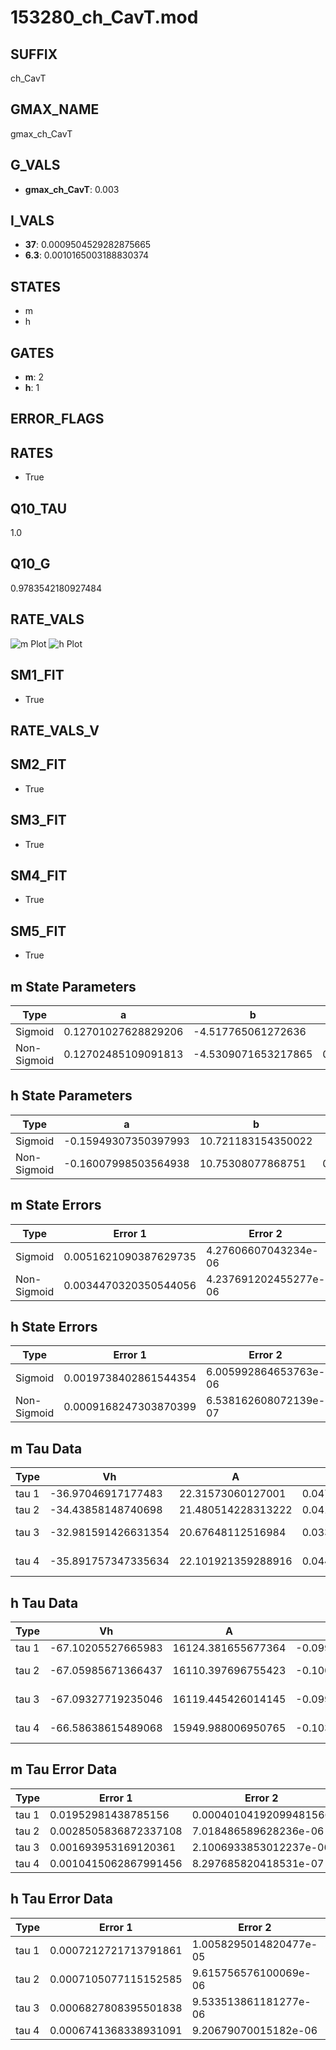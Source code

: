 # 153280_ch_CavT.mod

## SUFFIX

ch_CavT

## GMAX_NAME

gmax_ch_CavT

## G_VALS

- **gmax_ch_CavT**: 0.003

## I_VALS

- **37**: 0.0009504529282875665
- **6.3**: 0.0010165003188830374

## STATES

- m
- h

## GATES

- **m**: 2
- **h**: 1

## ERROR_FLAGS


## RATES

- True

## Q10_TAU

1.0

## Q10_G

0.9783542180927484

## RATE_VALS

![m Plot](/Users/pbozelos/Dropbox/icg-Chai-Panos/supermodels/output_markdown_files/Ca/153280_ch_CavT.mod/images/m.png)
![h Plot](/Users/pbozelos/Dropbox/icg-Chai-Panos/supermodels/output_markdown_files/Ca/153280_ch_CavT.mod/images/h.png)

## SM1_FIT

- True

## RATE_VALS_V

## SM2_FIT

- True

## SM3_FIT

- True

## SM4_FIT

- True

## SM5_FIT

- True

## m State Parameters

| Type | a | b | c | d |
| --- | --- | --- | --- | --- |
| Sigmoid | 0.12701027628829206 | -4.517765061272636 |
| Non-Sigmoid | 0.12702485109091813 | -4.5309071653217865 | 0.9999997441456137 | -0.0021149447947720517 |

## h State Parameters

| Type | a | b | c | d |
| --- | --- | --- | --- | --- |
| Sigmoid | -0.15949307350397993 | 10.721183154350022 |
| Non-Sigmoid | -0.16007998503564938 | 10.75308077868751 | 0.9973549674435964 | -8.718267979628775e-05 |

## m State Errors

| Type | Error 1 | Error 2 | Error 3 |
| --- | --- | --- | --- |
| Sigmoid | 0.0051621090387629735 | 4.27606607043234e-06 | 0.0031072296486355584 |
| Non-Sigmoid | 0.0034470320350544056 | 4.237691202455277e-06 | 0.0020748728976256355 |

## h State Errors

| Type | Error 1 | Error 2 | Error 3 |
| --- | --- | --- | --- |
| Sigmoid | 0.0019738402861544354 | 6.005992864653763e-06 | 0.0017232734070748968 |
| Non-Sigmoid | 0.0009168247303870399 | 6.538162608072139e-07 | 0.0008004394721838105 |

## m Tau Data

| Type | Vh | A | b1 | b2 | c1 | c2 | d1 | d2 | e1 | e2 |
| --- | --- | --- | --- | --- | --- | --- | --- | --- | --- | --- |
| tau 1 | -36.97046917177483 | 22.31573060127001 | 0.047459332972546626 | 0.07399987307217684 |
| tau 2 | -34.43858148740698 | 21.480514228313222 | 0.041609149421704565 | -4.398784364622769e-05 | 0.08805572228806889 | -0.00033883098425167076 |
| tau 3 | -32.981591426631354 | 20.67648112516984 | 0.03364761448386031 | -0.00025526400192315684 | -1.8608571135818125e-06 | 0.09083955929021496 | -0.0003809777138680207 | -3.2023809545706957e-08 |
| tau 4 | -35.891757347335634 | 22.101921359288916 | 0.04497975765125998 | -4.187818278571494e-05 | -9.00650836929229e-07 | -6.0964904067449776e-09 | 0.07984331067744388 | -1.4047439849752764e-05 | -4.566863455881346e-06 | 1.954538274619031e-08 |

## h Tau Data

| Type | Vh | A | b1 | b2 | c1 | c2 | d1 | d2 | e1 | e2 |
| --- | --- | --- | --- | --- | --- | --- | --- | --- | --- | --- |
| tau 1 | -67.10205527665983 | 16124.381655677364 | -0.09983849994837381 | -0.06144881054756237 |
| tau 2 | -67.05985671366437 | 16110.397696755423 | -0.10005016354904067 | 3.1472881761990225e-06 | -0.06114228086411708 | 6.940984927917729e-06 |
| tau 3 | -67.09327719235046 | 16119.445426014145 | -0.09945981526092654 | -2.690234660623695e-05 | 4.310066745641451e-07 | -0.06096950886924713 | 3.0110772999940646e-05 | 4.981530809357646e-07 |
| tau 4 | -66.58638615489068 | 15949.988006950765 | -0.10352138308748889 | 0.00013701079911072897 | -2.5914822537517002e-06 | 2.075407813929116e-08 | -0.05847550693869232 | 5.917117196649494e-05 | -5.652483104874061e-07 | -2.2815425787020282e-08 |

## m Tau Error Data

| Type | Error 1 | Error 2 | Error 3 |
| --- | --- | --- | --- |
| tau 1 | 0.01952981438785156 | 0.00040104192099481566 | 0.011833527782183592 |
| tau 2 | 0.0028505836872337108 | 7.018486589628236e-06 | 0.00172722897352791 |
| tau 3 | 0.001693953169120361 | 2.1006933853012237e-06 | 0.0010264020686736744 |
| tau 4 | 0.0010415062867991456 | 8.297685820418531e-07 | 0.0006310706971092919 |

## h Tau Error Data

| Type | Error 1 | Error 2 | Error 3 |
| --- | --- | --- | --- |
| tau 1 | 0.0007212721713791861 | 1.0058295014820477e-05 | 0.0005795864285014326 |
| tau 2 | 0.0007105077115152585 | 9.615756576100069e-06 | 0.0005709365247690439 |
| tau 3 | 0.0006827808395501838 | 9.533513861181277e-06 | 0.0005486562825339587 |
| tau 4 | 0.0006741368338931091 | 9.20679070015182e-06 | 0.00054171029381357 |

